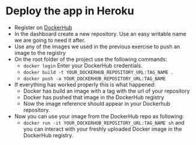 # Deploy the app in Heroku

* Register on [DockerHub](https://hub.docker.com/)
* In the dashboard create a new repository. Use an easy writable name we are going to need it after.
* Use any of the images we used in the previous exercise to push an image to the registry
* On the root folder of the project use the following commands:
  * `docker login` Enter your DockerHub credentials.
  * `docker build -t YOUR_DOCKERHUB_REPOSITORY_URL:TAG_NAME .`
  * `docker push -a YOUR_DOCKERHUB_REPOSITORY_URL:TAG_NAME`
* If everything has worked properly this is what happened:
  * Docker has build an image with a tag with the url of your repository
  * Docker has pushed that image in the DockerHub registry
  * Now the image reference should appear in your Dockerhub repository.
* Now you can use your image from the DockerHub repo as following:
  * `docker run -it YOUR_DOCKERHUB_REPOSITORY_URL:TAG_NAME sh` and you can interact with your freshly uploaded Docker image
  in the DockerHub registry.
